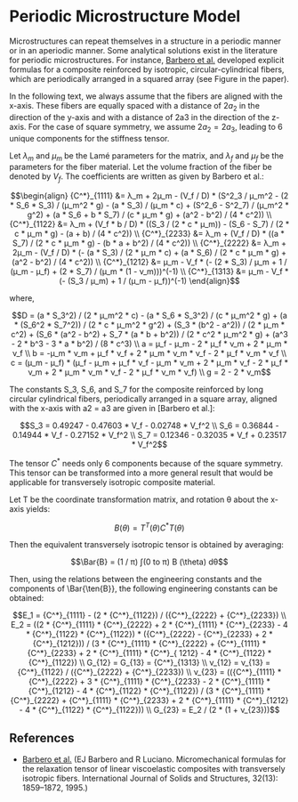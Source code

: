 # Periodic Microstructure Model

Microstructures can repeat themselves in a structure in a periodic manner or in an aperiodic manner. Some analytical solutions exist in the literature for periodic microstructures. For instance, [Barbero et al.](#references) developed explicit formulas for a composite reinforced by isotropic, circular-cylindrical fibers, which are periodically arranged in a squared array (see Figure in the paper).

In the following text, we always assume that the fibers are aligned with the x-axis. These fibers are equally spaced with a distance of $2a_2$ in the direction of the y-axis and with a distance of 2a3 in the direction of the z-axis. For the case of square symmetry, we assume $2a_2 = 2a_3$, leading to 6 unique components for the stiffness tensor.

Let $λ_m$ and $μ_m$ be the Lamé parameters for the matrix, and $λ_f$ and $μ_f$ be the parameters for the fiber material. Let the volume fraction of the fiber be denoted by $V_f$. The coefficients are written as given by Barbero et al.:

```math
\begin{align}
{C^*}_{1111} &= λ_m + 2μ_m - (V_f / D) * (S^2_3 / μ_m^2 - (2 * S_6 * S_3) / (μ_m^2 * g) - (a * S_3) / (μ_m * c) + (S^2_6 - S^2_7) / (μ_m^2 * g^2) + (a * S_6 + b * S_7) / (c * μ_m * g) + (a^2 - b^2) / (4 * c^2))  
\\
{C^*}_{1122} &= λ_m + (V_f * b / D) * ((S_3 / (2 * c * μ_m)) - (S_6 - S_7) / (2 * c * μ_m * g) - (a + b) / (4 * c^2))  
\\
{C^*}_{2233} &= λ_m + (V_f / D) * ((a * S_7) / (2 * c * μ_m * g) - (b * a + b^2) / (4 * c^2))  
\\
{C^*}_{2222} &= λ_m + 2μ_m - (V_f / D) * (- (a * S_3) / (2 * μ_m * c) + (a * S_6) / (2 * c * μ_m * g) + (a^2 - b^2) / (4 * c^2))  
\\
{C^*}_{1212} &= μ_m - V_f * (- (2 * S_3) / μ_m + 1 / (μ_m - μ_f) + (2 * S_7) / (μ_m * (1 - ν_m)))^(-1)  
\\
{C^*}_{1313} &= μ_m - V_f * (- (S_3 / μ_m) + 1 / (μ_m - μ_f))^(-1)
\end{align}
```

where,

```math
D = (a * S_3^2) / (2 * μ_m^2 * c) - (a * S_6 * S_3^2) / (c * μ_m^2 * g) + (a * (S_6^2 * S_7^2)) / (2 * c * μ_m^2 * g^2) + (S_3 * (b^2 - a^2)) / (2 * μ_m * c^2) + (S_6 * (a^2 - b^2) + S_7 * (a * b + b^2)) / (2 * c^2 * μ_m^2 * g) + (a^3 - 2 * b^3 - 3 * a * b^2) / (8 * c^3)
\\
a = μ_f - μ_m - 2 * μ_f * ν_m + 2 * μ_m * ν_f
\\
b = -μ_m * ν_m + μ_f * ν_f + 2 * μ_m * ν_m * ν_f - 2 * μ_f * ν_m * ν_f
\\
c = (μ_m - μ_f) * (μ_f - μ_m + μ_f * ν_f - μ_m * ν_m + 2 * μ_m * ν_f - 2 * μ_f * ν_m + 2 * μ_m * ν_m * ν_f - 2 * μ_f * ν_m * ν_f)
\\
g = 2 - 2 * ν_m
```

The constants S_3, S_6, and S_7 for the composite reinforced by long circular cylindrical fibers, periodically arranged in a square array, aligned with the x-axis with a2 = a3 are given in [Barbero et al.]:

```math
S_3 = 0.49247 - 0.47603 * V_f - 0.02748 * V_f^2
\\
S_6 = 0.36844 - 0.14944 * V_f - 0.27152 * V_f^2
\\
S_7 = 0.12346 - 0.32035 * V_f + 0.23517 * V_f^2
```

The tensor $C^*$ needs only 6 components because of the square symmetry. This tensor can be transformed into a more general result that would be applicable for transversely isotropic composite material.

Let T be the coordinate transformation matrix, and rotation θ about the x-axis yields:

```math
B(\theta) = T^T(\theta) C^* T(\theta)
```

Then the equivalent transversely isotropic tensor is obtained by averaging:

```math
\Bar{B} = (1 / π) ∫(0 to π) B (\theta) dθ
```

Then, using the relations between the engineering constants and the components of \Bar{\ten{B}}, the following engineering constants can be obtained:

```math
E_1 = {C^*}_{1111} - (2 * {C^*}_{1122}) / ({C^*}_{2222} + {C^*}_{2233})
\\
E_2 = ((2 * {C^*}_{1111} * {C^*}_{2222} + 2 * {C^*}_{1111} * {C^*}_{2233} - 4 * {C^*}_{1122} * {C^*}_{1122}) * ({C^*}_{2222} - {C^*}_{2233} + 2 * {C^*}_{1212})) / (3 * {C^*}_{1111} * {C^*}_{2222} + {C^*}_{1111} * {C^*}_{2233} + 2 * {C^*}_{1111} * {C^*}_{
1212} - 4 * {C^*}_{1122} * {C^*}_{1122})
\\
G_{12} = G_{13} = {C^*}_{1313}
\\
ν_{12} = ν_{13} = {C^*}_{1122} / ({C^*}_{2222} + {C^*}_{2233})
\\
ν_{23} = (({C^*}_{1111} * {C^*}_{2222} + 3 * {C^*}_{1111} * {C^*}_{2233} - 2 * {C^*}_{1111} * {C^*}_{1212} - 4 * {C^*}_{1122} * {C^*}_{1122}) / (3 * {C^*}_{1111} * {C^*}_{2222} + {C^*}_{1111} * {C^*}_{2233} + 2 * {C^*}_{1111} * {C^*}_{1212} - 4 * {C^*}_{1122} * {C^*}_{1122}))
\\
G_{23} = E_2 / (2 * (1 + ν_{23}))
```

## References
- [Barbero et al.](#) (EJ Barbero and R Luciano. Micromechanical formulas for the relaxation tensor of linear viscoelastic
composites with transversely isotropic fibers. International Journal of Solids and Structures, 32(13):
1859–1872, 1995.)


